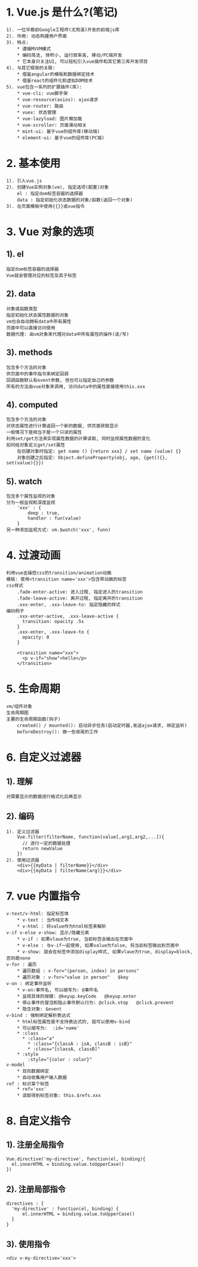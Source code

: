 # 1. Vue.js 是什么?(笔记)

    1). 一位华裔前Google工程师(尤雨溪)开发的前端js库
    2). 作用: 动态构建用户界面
    3). 特点:
    	* 遵循MVVM模式
    	* 编码简洁, 体积小, 运行效率高, 移动/PC端开发
    	* 它本身只关注UI, 可以轻松引入vue插件和其它第三库开发项目
    4). 与其它框架的关联:
    	* 借鉴angular的模板和数据绑定技术
    	* 借鉴react的组件化和虚拟DOM技术
    5). vue包含一系列的扩展插件(库):
    	* vue-cli: vue脚手架
    	* vue-resource(axios): ajax请求
    	* vue-router: 路由
    	* vuex: 状态管理
    	* vue-lazyload: 图片懒加载
    	* vue-scroller: 页面滑动相关
    	* mint-ui: 基于vue的组件库(移动端)
    	* element-ui: 基于vue的组件库(PC端)

# 2. 基本使用

    1). 引入vue.js
    2). 创建Vue实例对象(vm), 指定选项(配置)对象
    	el : 指定dom标签容器的选择器
    	data : 指定初始化状态数据的对象/函数(返回一个对象)
    3). 在页面模板中使用{{}}或vue指令

# 3. Vue 对象的选项

## 1). el

    指定dom标签容器的选择器
    Vue就会管理对应的标签及其子标签

## 2). data

    对象或函数类型
    指定初始化状态属性数据的对象
    vm也会自动拥有data中所有属性
    页面中可以直接访问使用
    数据代理: 由vm对象来代理对data中所有属性的操作(读/写)

## 3). methods

    包含多个方法的对象
    供页面中的事件指令来绑定回调
    回调函数默认有event参数, 但也可以指定自己的参数
    所有的方法由vue对象来调用, 访问data中的属性直接使用this.xxx

## 4). computed

    包含多个方法的对象
    对状态属性进行计算返回一个新的数据, 供页面获取显示
    一般情况下是相当于是一个只读的属性
    利用set/get方法来实现属性数据的计算读取, 同时监视属性数据的变化
    如何给对象定义get/set属性
    	在创建对象时指定: get name () {return xxx} / set name (value) {}
      	对象创建之后指定: Object.defineProperty(obj, age, {get(){}, set(value){}})

## 5). watch

    包含多个属性监视的对象
    分为一般监视和深度监视
    	'xxx' : {
    		deep : true,
    		handler : fun(value)
    	}
    另一种添加监视方式: vm.$watch('xxx', funn)

# 4. 过渡动画

    利用vue去操控css的transition/animation动画
    模板: 使用<transition name='xxx'>包含带动画的标签
    css样式
    	.fade-enter-active: 进入过程, 指定进入的transition
    	.fade-leave-active: 离开过程, 指定离开的transition
    	.xxx-enter, .xxx-leave-to: 指定隐藏的样式
    编码例子
        .xxx-enter-active, .xxx-leave-active {
          transition: opacity .5s
        }
        .xxx-enter, .xxx-leave-to {
          opacity: 0
        }

        <transition name="xxx">
          <p v-if="show">hello</p>
        </transition>

# 5. 生命周期

    vm/组件对象
    生命周期图
    主要的生命周期函数(钩子)
    	created() / mounted(): 启动异步任务(启动定时器,发送ajax请求, 绑定监听)
    	beforeDestroy(): 做一些收尾的工作

# 6. 自定义过滤器

## 1). 理解

    对需要显示的数据进行格式化后再显示

## 2). 编码

    1). 定义过滤器
    	Vue.filter(filterName, function(value[,arg1,arg2,...]){
    	  // 进行一定的数据处理
    	  return newValue
    	})
    2). 使用过滤器
    	<div>{{myData | filterName}}</div>
    	<div>{{myData | filterName(arg)}}</div>

# 7. vue 内置指令

    v-text/v-html: 指定标签体
    	* v-text : 当作纯文本
    	* v-html : 将value作为html标签来解析
    v-if v-else v-show: 显示/隐藏元素
    	* v-if : 如果vlaue为true, 当前标签会输出在页面中
    	* v-else : 与v-if一起使用, 如果value为false, 将当前标签输出到页面中
    	* v-show: 就会在标签中添加display样式, 如果vlaue为true, display=block, 否则是none
    v-for : 遍历
    	* 遍历数组 : v-for="(person, index) in persons"
    	* 遍历对象 : v-for="value in person"   $key
    v-on : 绑定事件监听
    	* v-on:事件名, 可以缩写为: @事件名
    	* 监视具体的按键: @keyup.keyCode   @keyup.enter
    	* 停止事件的冒泡和阻止事件默认行为: @click.stop   @click.prevent
    	* 隐含对象: $event
    v-bind : 强制绑定解析表达式
    	* html标签属性是不支持表达式的, 就可以使用v-bind
    	* 可以缩写为:  :id='name'
    	* :class
    	  * :class="a"
    		* :class="{classA : isA, classB : isB}"
    		* :class="[classA, classB]"
    	* :style
    		:style="{color : color}"
    v-model
    	* 双向数据绑定
    	* 自动收集用户输入数据
    ref : 标识某个标签
    	* ref='xxx'
    	* 读取得到标签对象: this.$refs.xxx

# 8. 自定义指令

## 1). 注册全局指令

    Vue.directive('my-directive', function(el, binding){
      el.innerHTML = binding.value.toUpperCase()
    })

## 2). 注册局部指令

    directives : {
      'my-directive' : function(el, binding) {
          el.innerHTML = binding.value.toUpperCase()
      }
    }

## 3). 使用指令

    <div v-my-directive='xxx'>
